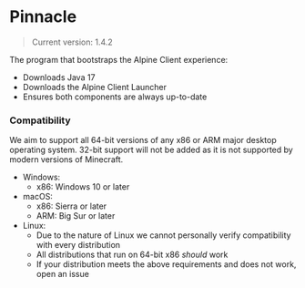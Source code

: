 # Pinnacle
> Current version: 1.4.2

The program that bootstraps the Alpine Client experience:
- Downloads Java 17
- Downloads the Alpine Client Launcher
- Ensures both components are always up-to-date

### Compatibility
We aim to support all 64-bit versions of any x86 or ARM major desktop operating system. 32-bit support will not be added as it is not supported by modern versions of Minecraft.
- Windows:
  - x86: Windows 10 or later
- macOS:
  - x86: Sierra or later
  - ARM: Big Sur or later
- Linux:
  - Due to the nature of Linux we cannot personally verify compatibility with every distribution
  - All distributions that run on 64-bit x86 *should* work
  - If your distribution meets the above requirements and does not work, open an issue